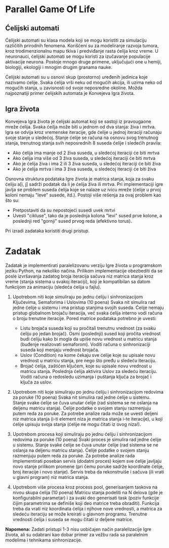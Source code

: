# Parallel Game Of Life

## Ćelijski automati
Ćelijski automati su klasa modela koji se mogu koristiti za simulaciju različitih prirodnih fenomena. Korišćeni su za modeliranje razvoja tumora, kroz trodimenzionalnu mapu tkiva i predviđanje rasta ćelija kroz vreme. U neuronauci, ćelijski automati se mogu koristi za izučavanje populacije aktivacije neurona. Postoje mnogo druge primene, uključujući one u hemiji, biologiji, ekologiji i mnogim drugim granama nauke.

Ćelijski automati su u osnovi skup (prostorno) uređenih jedinica koje nazivamo ćelije. Svaka ćelija vrši neku od mogućih akcija, ili uzima neko od mogućih stanja, u zavisnosti od svoje neposredne okoline. Možda najpoznatiji primer ćelijskih automata je Konvejeva Igra života.

## Igra života
Konvejeva Igra života je ćelijski automat koji se sastoji iz pravougaone mreže ćelija. Svaka ćeilja može biti u jednom od dva stanja: živa i mrtva. Igra se odvija kroz vremenske iteracije, gde ćelije u jednoj iteraciji računaju svoje stanje u sledećoj. Stanje ćelije se računa na osnovu svog trenutnog stanja, trenutnog stanja svih neposrednih 8 suseda ćelije i sledećih pravila:

* Ako ćelija ima manje od 2 živa suseda, u sledećoj iteraciji će biti mrtva
* Ako ćelija ima više od 3 živa suseda, u sledećoj iteraciji će biti mrtva
* Ako je ćelija živa i ima 2 ili 3 živa suseda, u sledećoj iteraciji će biti živa
* Ako je ćelija mrtva i ima 3 živa suseda, u sledećoj iteraciji će biti živa

Osnovna struktura podataka Igre života je matrica stanja, koja za svaku ćeliju a[i, j] sadrži podatak da li je ćelija živa ili mrtva. Pri implementaciji igre javlja se problem suseda ćelija koje se nalaze uz ivicu mreže (ćelije u prvoj koloni nemaju "leve" susede, itd.). Postoji više rešenja za ovaj problem kao što su:

* Pretpostaviti da su nepostojeći susedi uvek mrtvi
* Uvesti "cikluse", tako da je poslednja kolona "levi" sused prve kolone, a poslednji red "gornji" sused prvog reda (efektivno torus).

Pri izradi zadataka koristiti drugi pristup.

# Zadatak
Zadatak je implementirati paralelizovanu verziju Igre života u programskom jeziku Python, na nekoliko načina. Prilikom implementacije obezbediti da se posle izvršavanja zadatog broja iteracija sačuva niz matrica stanja kroz vreme (stanja sistema u svakoj iteraciji), koji je kompatibilan sa datom funkcijom za animaciju (sledeća ćelija u fajlu).

1. Upotrebom niti koje simuliraju po jednu ćeliju i sinhronizacijom Ključevima, Semaforima i Uslovima (10 poena)
Svaka nit simulira rad jedne ćelije u sistemu i ima pristup stanjima svojih suseda. Ćelije nemaju pristup globalnom brojaču iteracija, već svaka ćelija interno vodi računa o broju trenutne iteracije. Pored matrice podataka potrebno je uvesti:

    * Listu brojača suseda koji su pročitali trenutnu vrednost (za svaku ćeliju po jedan brojač). Osmi (poslednji) sused koji pročita vrednost budi ćeliju kako bi mogla da upiše novu vrednost u matricu stanja (buđenje realizovati semaforom). Voditi računa o sinhronizaciji suseda koji menjaju vrednost brojača.
    * Uslov (Condition) na kome čekaju sve ćelije koje su upisale novu vrednost u matricu stanja, pre nego što pređu u sledeću iteraciju.
    * Brojač ćelija, zaštićen ključem, koje su upisale novu vrednost u matricu stanja. Poslednja ćelija aktivira Uslov za sledeću iteraciju. Voditi računa o redosledu uzimanja i puštanja ključa za brojač i ključa za uslov.

2. Upotrebom niti koje simuliraju po jednu ćeliju i sinhronizacijom redovima za poruke (10 poena)
Svaka nit simulira rad jedne ćelije u sistemu. Stanje svake ćelije se čuva unutar ćelije (rad sistema se ne oslanja na deljenu matricu stanja). Ćelije podatke o svojem stanju razmenjuju putem reda za poruke. Za potrebe analize rada može se uvesti deljeni niz matrica stanja (i-ti element niza je matrica stanja i-te iteracije), u koji ćelije upisuju svoja stanja (ćelije ne mogu čitati iz ovog niza!).

3. Upotrebom procesa koji simuliraju po jednu ćeliju i sinhronizacijom redovima za poruke (10 poena)
Svaki proces je simulira rad jedne ćelije u sistemu. Stanje svake ćelije se čuva unutar ćelije (rad sistema se ne oslanja na deljenu matricu stanja). Ćelije podatke o svojem stanju razmenjuju putem reda za poruke. Za potrebe analize rada implementirati poseban servis (dodatni proces) kojem sve ćelije javljaju novo stanje prilikom promene (pri čemu poruke sadrže koordinate ćelije, broj iteracije i novo stanje). Servis treba da rekonstruiše i sačuva (ili vrati u glavni program) niz matrica stanja.

4. Upotrebom više procesa kroz process pool, generisanjem taskova na nivou skupa ćelija (10 poena)
Matricu stanja podeliti na N delova (gde je konfigurabilni parametar) i za svaki deo generisati task (poziv funkcije čijim parametrima se definiše koji deo matrice treba obraditi). Funkcija treba da vrati niz koordinata ćelija i njihove nove vrednosti, a matrica za sledeću iteraciju se može kreirati u glavnom programu. Trenutne vrednosti ćelija i suseda se mogu čitati iz deljene matrice.

**Napomena:** Zadati pristupi 1-3 nisu uobičajen način paralelizacije Igre života, ali su odabrani kao dobar primer za vežbu rada sa paralelnim modelima i tehnikama sinhronizacije.
